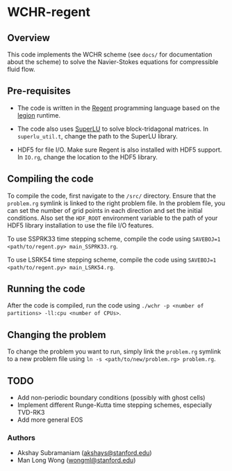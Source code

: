 # WCHR-regent

## Overview
This code implements the WCHR scheme (see `docs/` for documentation about the scheme) to solve the Navier-Stokes equations for compressible fluid flow.

## Pre-requisites
- The code is written in the [Regent](http://regent-lang.org/ "Regent programming language") programming language based on the [legion](https://github.com/StanfordLegion/legion "Legion runtime system") runtime.

- The code also uses [SuperLU](http://crd-legacy.lbl.gov/~xiaoye/SuperLU/ "SuperLU") to solve block-tridagonal matrices. In `superlu_util.t`, change the path to the SuperLU library.

- HDF5 for file I/O. Make sure Regent is also installed with HDF5 support. In `IO.rg`, change the location to the HDF5 library.

## Compiling the code
To compile the code, first navigate to the `/src/` directory. Ensure that the `problem.rg` symlink is linked to the right problem file. In the problem file, you can set the number of grid points in each direction and set the initial conditions. Also set the `HDF_ROOT` environment variable to the path of your HDF5 library installation to use the file I/O features.

To use SSPRK33 time stepping scheme, compile the code using `SAVEBOJ=1 <path/to/regent.py> main_SSPRK33.rg`.

To use LSRK54 time stepping scheme, compile the code using `SAVEBOJ=1 <path/to/regent.py> main_LSRK54.rg`.

## Running the code
After the code is compiled, run the code using `./wchr -p <number of partitions> -ll:cpu <number of CPUs>`.

## Changing the problem
To change the problem you want to run, simply link the `problem.rg` symlink to a new problem file using `ln -s <path/to/new/problem.rg> problem.rg`.

## TODO
- Add non-periodic boundary conditions (possibly with ghost cells)
- Implement different Runge-Kutta time stepping schemes, especially TVD-RK3
- Add more general EOS

### Authors
- Akshay Subramaniam (akshays@stanford.edu)
- Man Long Wong (wongml@stanford.edu)
